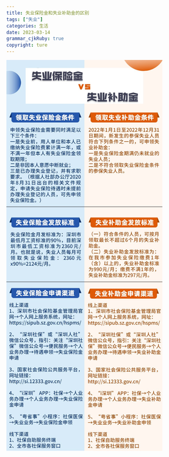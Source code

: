```yaml
---
title: 失业保险金和失业补助金的区别
tags: ["失业"]
categories: 生活
date: 2023-03-14
grammar_cjkRuby: true
copyright: ture
---
```


![](/images/2134234.jpg)
